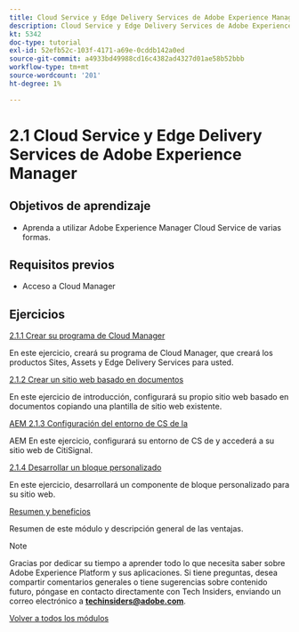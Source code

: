 ```yaml
---
title: Cloud Service y Edge Delivery Services de Adobe Experience Manager
description: Cloud Service y Edge Delivery Services de Adobe Experience Manager
kt: 5342
doc-type: tutorial
exl-id: 52efb52c-103f-4171-a69e-0cddb142a0ed
source-git-commit: a4933bd49988cd16c4382ad4327d01ae58b52bbb
workflow-type: tm+mt
source-wordcount: '201'
ht-degree: 1%

---
```


# 2.1 Cloud Service y Edge Delivery Services de Adobe Experience Manager

## Objetivos de aprendizaje

- Aprenda a utilizar Adobe Experience Manager Cloud Service de varias formas.

## Requisitos previos

- Acceso a Cloud Manager

## Ejercicios

[2.1.1 Crear su programa de Cloud Manager](./ex1.md)

En este ejercicio, creará su programa de Cloud Manager, que creará los productos Sites, Assets y Edge Delivery Services para usted.

[2.1.2 Crear un sitio web basado en documentos](./ex2.md)

En este ejercicio de introducción, configurará su propio sitio web basado en documentos copiando una plantilla de sitio web existente.

[AEM 2.1.3 Configuración del entorno de CS de la](./ex3.md)

AEM En este ejercicio, configurará su entorno de CS de y accederá a su sitio web de CitiSignal.

[2.1.4 Desarrollar un bloque personalizado](./ex4.md)

En este ejercicio, desarrollará un componente de bloque personalizado para su sitio web.

[Resumen y beneficios](./summary.md)

Resumen de este módulo y descripción general de las ventajas.

>[!NOTE]
>
>Gracias por dedicar su tiempo a aprender todo lo que necesita saber sobre Adobe Experience Platform y sus aplicaciones. Si tiene preguntas, desea compartir comentarios generales o tiene sugerencias sobre contenido futuro, póngase en contacto directamente con Tech Insiders, enviando un correo electrónico a **techinsiders@adobe.com**.

[Volver a todos los módulos](../../../overview.md)
